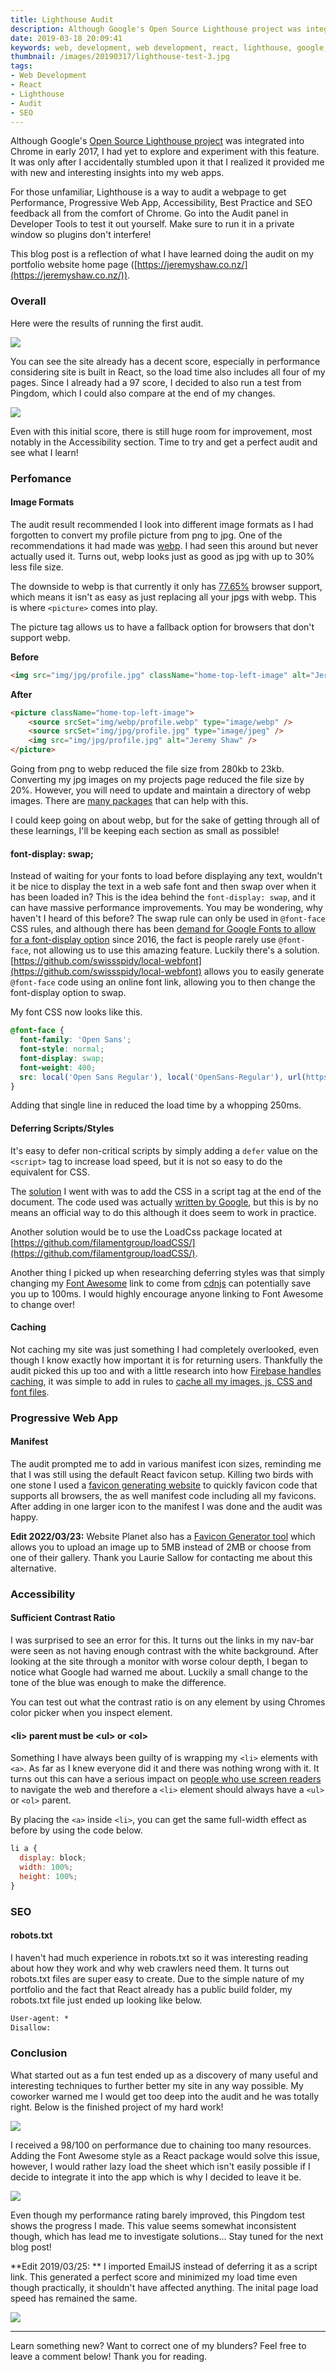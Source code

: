 ```yaml
---
title: Lighthouse Audit
description: Although Google's Open Source Lighthouse project was integrated into Chrome in early 2017, I had yet to explore and experiment with this feature. It was only after I accidentally stumbled upon it that I realized it provided me with new and interesting insights into my web apps.
date: 2019-03-18 20:09:41
keywords: web, development, web development, react, lighthouse, google, audit, seo
thumbnail: /images/20190317/lighthouse-test-3.jpg
tags:
- Web Development
- React
- Lighthouse
- Audit
- SEO
---
```


Although Google's [Open Source Lighthouse project](https://github.com/GoogleChrome/lighthouse) was integrated into Chrome in early 2017, I had yet to explore and experiment with this feature. It was only after I accidentally stumbled upon it that I realized it provided me with new and interesting insights into my web apps.

For those unfamiliar, Lighthouse is a way to audit a webpage to get Performance, Progressive Web App, Accessibility, Best Practice and SEO feedback all from the comfort of Chrome. Go into the Audit panel in Developer Tools to test it out yourself. Make sure to run it in a private window so plugins don't interfere!

This blog post is a reflection of what I have learned doing the audit on my portfolio website home page ([https://jeremyshaw.co.nz/](https://jeremyshaw.co.nz/)).

<!-- more -->

### Overall

Here were the results of running the first audit.

![](/images/20190317/lighthouse-test-1.jpg)

You can see the site already has a decent score, especially in performance considering site is built in React, so the load time also includes all four of my pages. Since I already had a 97 score, I decided to also run a test from Pingdom, which I could also compare at the end of my changes.

![](/images/20190317/pingdom-test-1.jpg)

Even with this initial score, there is still huge room for improvement, most notably in the Accessibility section. Time to try and get a perfect audit and see what I learn!

### Perfomance

#### Image Formats

The audit result recommended I look into different image formats as I had forgotten to convert my profile picture from png to jpg. One of the recommendations it had made was [webp](https://developers.google.com/speed/webp/). I had seen this around but never actually used it. Turns out, webp looks just as good as jpg with up to 30% less file size.

The downside to webp is that currently it only has [77.65%](https://caniuse.com/#feat=webp) browser support, which means it isn't as easy as just replacing all your jpgs with webp. This is where `<picture>` comes into play.

The picture tag allows us to have a fallback option for browsers that don't support webp.

**Before**

```html
<img src="img/jpg/profile.jpg" className="home-top-left-image" alt="Jeremy Shaw" />
```

**After**

```html
<picture className="home-top-left-image">
    <source srcSet="img/webp/profile.webp" type="image/webp" />
    <source srcSet="img/jpg/profile.jpg" type="image/jpeg" /> 
    <img src="img/jpg/profile.jpg" alt="Jeremy Shaw" />
</picture>
```

Going from png to webp reduced the file size from 280kb to 23kb. Converting my jpg images on my projects page reduced the file size by 20%. However, you will need to update and maintain a directory of webp images. There are [many packages](https://github.com/Jacksgong/webp-converter) that can help with this.

I could keep going on about webp, but for the sake of getting through all of these learnings, I'll be keeping each section as small as possible!

#### font-display: swap;

Instead of waiting for your fonts to load before displaying any text, wouldn't it be nice to display the text in a web safe font and then swap over when it has been loaded in? This is the idea behind the `font-display: swap`, and it can have massive performance improvements. You may be wondering, why haven't I heard of this before? The swap rule can only be used in `@font-face` CSS rules, and although there has been [demand for Google Fonts to allow for a font-display option](https://github.com/google/fonts/issues/358) since 2016, the fact is people rarely use `@font-face`, not allowing us to use this amazing feature. Luckily there's a solution. [https://github.com/swissspidy/local-webfont](https://github.com/swissspidy/local-webfont) allows you to easily generate `@font-face` code using an online font link, allowing you to then change the font-display option to swap.

My font CSS now looks like this.

```css
@font-face {
  font-family: 'Open Sans';
  font-style: normal;
  font-display: swap;
  font-weight: 400;
  src: local('Open Sans Regular'), local('OpenSans-Regular'), url(https://fonts.gstatic.com/s/opensans/v15/mem8YaGs126MiZpBA-UFVZ0e.ttf) format('truetype');
}
```

Adding that single line in reduced the load time by a whopping 250ms.

#### Deferring Scripts/Styles

It's easy to defer non-critical scripts by simply adding a `defer` value on the `<script>` tag to increase load speed, but it is not so easy to do the equivalent for CSS.

The [solution](https://github.com/puremana/portfolio-website/commit/443521760632ae437fc3e773ff52e630b1c81619) I went with was to add the CSS in a script tag at the end of the document. The code used was actually [written by Google](https://developers.google.com/speed/docs/insights/OptimizeCSSDelivery), but this is by no means an official way to do this although it does seem to work in practice.

Another solution would be to use the LoadCss package located at [https://github.com/filamentgroup/loadCSS/](https://github.com/filamentgroup/loadCSS/).

Another thing I picked up when researching deferring styles was that simply changing my [Font Awesome](https://fontawesome.com/) link to come from [cdnjs](https://cdnjs.com/) can potentially save you up to 100ms. I would highly encourage anyone linking to Font Awesome to change over!

#### Caching

Not caching my site was just something I had completely overlooked, even though I know exactly how important it is for returning users. Thankfully the audit picked this up too and with a little research into how [Firebase handles caching](https://firebase.google.com/docs/hosting/full-config), it was simple to add in rules to [cache all my images, js, CSS and font files](https://github.com/puremana/portfolio-website/commit/911d5ae3d79f316fd675dece20fdecf10ab1a036).

### Progressive Web App

#### Manifest

The audit prompted me to add in various manifest icon sizes, reminding me that I was still using the default React favicon setup. Killing two birds with one stone I used a [favicon generating website](https://www.favicon-generator.org/) to quickly favicon code that supports all browsers, the as well manifest code including all my favicons. After adding in one larger icon to the manifest I was done and the audit was happy.

**Edit 2022/03/23:**
Website Planet also has a [Favicon Generator tool](https://www.websiteplanet.com/webtools/favicon-generator/) which allows you to upload an image up to 5MB instead of 2MB or choose from one of their gallery. Thank you Laurie Sallow for contacting me about this alternative.

### Accessibility

#### Sufficient Contrast Ratio

I was surprised to see an error for this. It turns out the links in my nav-bar were seen as not having enough contrast with the white background. After looking at the site through a monitor with worse colour depth, I began to notice what Google had warned me about. Luckily a small change to the tone of the blue was enough to make the difference.

You can test out what the contrast ratio is on any element by using Chromes color picker when you inspect element.

#### &lt;li&gt; parent must be &lt;ul&gt; or &lt;ol&gt;

Something I have always been guilty of is wrapping my `<li>` elements with `<a>`. As far as I knew everyone did it and there was nothing wrong with it. It turns out this can have a serious impact on [people who use screen readers](https://dequeuniversity.com/rules/axe/3.0/listitem) to navigate the web and therefore a `<li>` element should always have a `<ul>` or `<ol>` parent.

By placing the `<a>` inside `<li>`, you can get the same full-width effect as before by using the code below.

```javascript
li a {
  display: block;
  width: 100%;
  height: 100%;
}
```

### SEO

#### robots.txt

I haven't had much experience in robots.txt so it was interesting reading about how they work and why web crawlers need them. It turns out robots.txt files are super easy to create. Due to the simple nature of my portfolio and the fact that React already has a public build folder, my robots.txt file just ended up looking like below.

```html
User-agent: *
Disallow:
```

### Conclusion

What started out as a fun test ended up as a discovery of many useful and interesting techniques to further better my site in any way possible. My coworker warned me I would get too deep into the audit and he was totally right. Below is the finished project of my hard work!

![](/images/20190317/lighthouse-test-2.jpg)

I received a 98/100 on performance due to chaining too many resources. Adding the Font Awesome style as a React package would solve this issue, however, I would rather lazy load the sheet which isn't easily possible if I decide to integrate it into the app which is why I decided to leave it be.

![](/images/20190317/pingdom-test-2.jpg)

Even though my performance rating barely improved, this Pingdom test shows the progress I made. This value seems somewhat inconsistent though, which has lead me to investigate solutions... Stay tuned for the next blog post!

**Edit 2019/03/25: **
I imported EmailJS instead of deferring it as a script link. This generated a perfect score and minimized my load time even though practically, it shouldn't have affected anything. The inital page load speed has remained the same.

![](/images/20190317/lighthouse-test-3.jpg)
___

Learn something new? Want to correct one of my blunders? Feel free to leave a comment below! Thank you for reading.